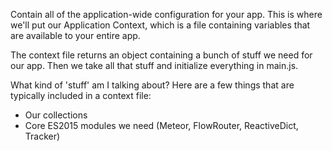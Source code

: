 Contain all of the application-wide configuration for your app. This is where
we'll put our Application Context, which is a file containing variables that are
available to your entire app.

The context file returns an object containing a bunch of stuff we need for our
app. Then we take all that stuff and initialize everything in main.js.

What kind of 'stuff' am I talking about? Here are a few things that are
typically included in a context file:

* Our collections
* Core ES2015 modules we need (Meteor, FlowRouter, ReactiveDict, Tracker)
